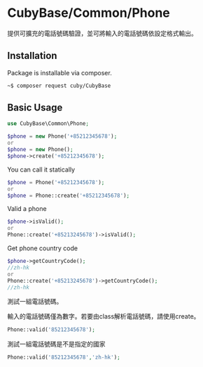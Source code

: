 # CubyBase/Common/Phone

提供可擴充的電話號碼驗證，並可將輸入的電話號碼依設定格式輸出。

## Installation

Package is installable via composer.

```bash
~$ composer request cuby/CubyBase
```

## Basic Usage

```php
use CubyBase\Common\Phone;

$phone = new Phone('+85212345678');
or 
$phone = new Phone();
$phone->create('+85212345678');
```

You can call it statically

```php
$phone = Phone('+85212345678');
or
$phone = Phone::create('+85212345678');
```

Valid a phone

```php
$phone->isValid();
or 
Phone::create('+85213245678')->isValid();
```

Get phone country code

```php
$phone->getCountryCode();
//zh-hk
or 
Phone::create('+85213245678')->getCountryCode();
//zh-hk
```

測試一組電話號碼。

輸入的電話號碼僅為數字。若要由class解析電話號碼，請使用create。

```php
Phone::valid('85212345678');
```

測試一組電話號碼是不是指定的國家

```php
Phone::valid('85212345678','zh-hk');
```